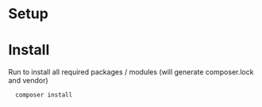 # Setup

# Install

Run to install all required packages / modules (will generate composer.lock and vendor)
```bash
  composer install
```
